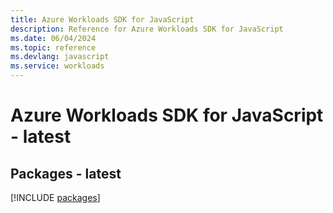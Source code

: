 ```yaml
---
title: Azure Workloads SDK for JavaScript
description: Reference for Azure Workloads SDK for JavaScript
ms.date: 06/04/2024
ms.topic: reference
ms.devlang: javascript
ms.service: workloads
---
```

# Azure Workloads SDK for JavaScript - latest
## Packages - latest
[!INCLUDE [packages](workloads-index.md)]